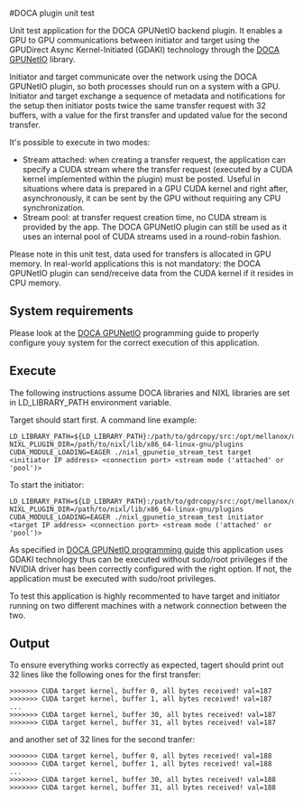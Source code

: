 #DOCA plugin unit test

Unit test application for the DOCA GPUNetIO backend plugin. It enables a GPU to GPU communications between initiator and target using the GPUDirect Async Kernel-Initiated (GDAKI) technology through the [DOCA GPUNetIO](https://docs.nvidia.com/doca/sdk/doca+gpunetio/index.html) library.

Initiator and target communicate over the network using the DOCA GPUNetIO plugin, so both processes should run on a system with a GPU. Initiator and target exchange a sequence of metadata and notifications for the setup then initiator posts twice the same transfer request with 32 buffers, with a value for the first transfer and updated value for the second transfer.

It's possible to execute in two modes:
- Stream attached: when creating a transfer request, the application can specify a CUDA stream where the transfer request (executed by a CUDA kernel implemented within the plugin) must be posted. Useful in situations where data is prepared in a GPU CUDA kernel and right after, asynchronously, it can be sent by the GPU without requiring any CPU synchronization.
- Stream pool: at transfer request creation time, no CUDA stream is provided by the app. The DOCA GPUNetIO plugin can still be used as it uses an internal pool of CUDA streams used in a round-robin fashion.

Please note in this unit test, data used for transfers is allocated in GPU memory. In real-world applications this is not mandatory: the DOCA GPUNetIO plugin can send/receive data from the CUDA kernel if it resides in CPU memory.

## System requirements

Please look at the [DOCA GPUNetIO](https://docs.nvidia.com/doca/sdk/doca+gpunetio/index.html) programming guide to properly configure youy system for the correct execution of this application.

## Execute

The following instructions assume DOCA libraries and NIXL libraries are set in LD_LIBRARY_PATH environment variable.

Target should start first. A command line example:

```
LD_LIBRARY_PATH=${LD_LIBRARY_PATH}:/path/to/gdrcopy/src:/opt/mellanox/doca NIXL_PLUGIN_DIR=/path/to/nixl/lib/x86_64-linux-gnu/plugins CUDA_MODULE_LOADING=EAGER ./nixl_gpunetio_stream_test target <initiator IP address> <connection port> <stream mode ('attached' or 'pool')>
```

To start the initiator:

```
LD_LIBRARY_PATH=${LD_LIBRARY_PATH}:/path/to/gdrcopy/src:/opt/mellanox/doca NIXL_PLUGIN_DIR=/path/to/nixl/lib/x86_64-linux-gnu/plugins CUDA_MODULE_LOADING=EAGER ./nixl_gpunetio_stream_test initiator <target IP address> <connection port> <stream mode ('attached' or 'pool')>
```

As specified in [DOCA GPUNetIO programming guide](https://docs.nvidia.com/doca/sdk/doca+gpunetio/index.html#src-3670647880_id-.DOCAGPUNetIOv3.0.0-RunningwithoutRootPrivileges) this application uses GDAKI technology thus can be executed without sudo/root privileges if the NVIDIA driver has been correctly configured with the right option. If not, the application must be executed with sudo/root privileges.

To test this application is highly recommented to have target and initiator running on two different machines with a network connection between the two. 

## Output

To ensure everything works correctly as expected, tagert should print out 32 lines like the following ones for the first transfer:

```
>>>>>>> CUDA target kernel, buffer 0, all bytes received! val=187
>>>>>>> CUDA target kernel, buffer 1, all bytes received! val=187
...
>>>>>>> CUDA target kernel, buffer 30, all bytes received! val=187
>>>>>>> CUDA target kernel, buffer 31, all bytes received! val=187
```

and another set of 32 lines for the second tranfer:

```
>>>>>>> CUDA target kernel, buffer 0, all bytes received! val=188
>>>>>>> CUDA target kernel, buffer 1, all bytes received! val=188
...
>>>>>>> CUDA target kernel, buffer 30, all bytes received! val=188
>>>>>>> CUDA target kernel, buffer 31, all bytes received! val=188
```
